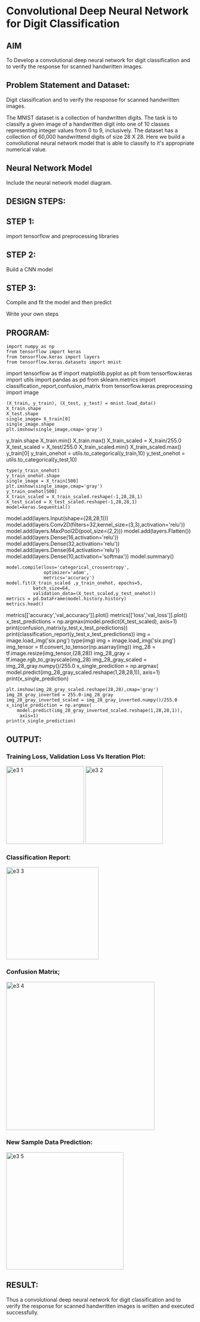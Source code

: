 # Convolutional Deep Neural Network for Digit Classification

## AIM

To Develop a convolutional deep neural network for digit classification and to verify the response for scanned handwritten images.

## Problem Statement and Dataset:

Digit classification and to verify the response for scanned handwritten images.

The MNIST dataset is a collection of handwritten digits. The task is to classify a given image of a handwritten digit into one of 10 classes representing integer values from 0 to 9, inclusively. The dataset has a collection of 60,000 handwrittend digits of size 28 X 28. Here we build a convolutional neural network model that is able to classify to it's appropriate numerical value.

## Neural Network Model

Include the neural network model diagram.

## DESIGN STEPS:

## STEP 1:
import tensorflow and preprocessing libraries

## STEP 2:
Build a CNN model

## STEP 3:
Compile and fit the model and then predict

Write your own steps

## PROGRAM:

```
import numpy as np
from tensorflow import keras
from tensorflow.keras import layers
from tensorflow.keras.datasets import mnist
```
import tensorflow as tf
import matplotlib.pyplot as plt
from tensorflow.keras import utils
import pandas as pd
from sklearn.metrics import classification_report,confusion_matrix
from tensorflow.keras.preprocessing import image
```
(X_train, y_train), (X_test, y_test) = mnist.load_data()
X_train.shape
X_test.shape
single_image= X_train[0]
single_image.shape
plt.imshow(single_image,cmap='gray')
```
y_train.shape
X_train.min()
X_train.max()
X_train_scaled = X_train/255.0
X_test_scaled = X_test/255.0
X_train_scaled.min()
X_train_scaled.max()
y_train[0]
y_train_onehot = utils.to_categorical(y_train,10)
y_test_onehot = utils.to_categorical(y_test,10)
```
type(y_train_onehot)
y_train_onehot.shape
single_image = X_train[500]
plt.imshow(single_image,cmap='gray')
y_train_onehot[500]
X_train_scaled = X_train_scaled.reshape(-1,28,28,1)
X_test_scaled = X_test_scaled.reshape(-1,28,28,1)
model=keras.Sequential()
```
model.add(layers.Input(shape=(28,28,1)))
model.add(layers.Conv2D(filters=32,kernel_size=(3,3),activation='relu'))
model.add(layers.MaxPool2D(pool_size=(2,2)))
model.add(layers.Flatten())
model.add(layers.Dense(16,activation='relu'))
model.add(layers.Dense(32,activation='relu'))
model.add(layers.Dense(64,activation='relu'))
model.add(layers.Dense(10,activation='softmax'))
model.summary()
```
model.compile(loss='categorical_crossentropy',
              optimizer='adam',
              metrics='accuracy')
model.fit(X_train_scaled ,y_train_onehot, epochs=5,
          batch_size=64, 
          validation_data=(X_test_scaled,y_test_onehot))
metrics = pd.DataFrame(model.history.history)
metrics.head()
```
metrics[['accuracy','val_accuracy']].plot()
metrics[['loss','val_loss']].plot()
x_test_predictions = np.argmax(model.predict(X_test_scaled), axis=1)
print(confusion_matrix(y_test,x_test_predictions))
print(classification_report(y_test,x_test_predictions))
img = image.load_img('six.png')
type(img)
img = image.load_img('six.png')
img_tensor = tf.convert_to_tensor(np.asarray(img))
img_28 = tf.image.resize(img_tensor,(28,28))
img_28_gray = tf.image.rgb_to_grayscale(img_28)
img_28_gray_scaled = img_28_gray.numpy()/255.0
x_single_prediction = np.argmax(
    model.predict(img_28_gray_scaled.reshape(1,28,28,1)),
     axis=1)
print(x_single_prediction)
```
plt.imshow(img_28_gray_scaled.reshape(28,28),cmap='gray')
img_28_gray_inverted = 255.0-img_28_gray
img_28_gray_inverted_scaled = img_28_gray_inverted.numpy()/255.0
x_single_prediction = np.argmax(
    model.predict(img_28_gray_inverted_scaled.reshape(1,28,28,1)),
     axis=1)
print(x_single_prediction)
```

## OUTPUT:
### Training Loss, Validation Loss Vs Iteration Plot:

<img width="208" alt="e3 1" src="https://github.com/naramala-niharika/mnist-classification/assets/94165377/52c3ed11-b0d8-4524-bdc4-cf1b0eeefe66">

<img width="208" alt="e3 2" src="https://github.com/naramala-niharika/mnist-classification/assets/94165377/9af938e9-a77c-4e02-ae71-d7a8341060b2">


### Classification Report:

<img width="247" alt="e3 3" src="https://github.com/naramala-niharika/mnist-classification/assets/94165377/cb558997-2dbf-4284-b941-d38ee761c809">


### Confusion Matrix;

<img width="397" alt="e3 4" src="https://github.com/naramala-niharika/mnist-classification/assets/94165377/6a398cff-dcb6-4d82-957b-e807be053c67">


### New Sample Data Prediction:

<img width="314" alt="e3 5" src="https://github.com/naramala-niharika/mnist-classification/assets/94165377/9571669f-fd80-415a-950c-00a191787da4">


## RESULT:
Thus a convolutional deep neural network for digit classification and to verify the response for scanned handwritten images is written and executed successfully.
